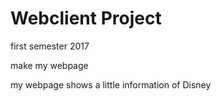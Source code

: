 # Webclient Project

first semester 2017

make my webpage

my webpage shows a little information of Disney
